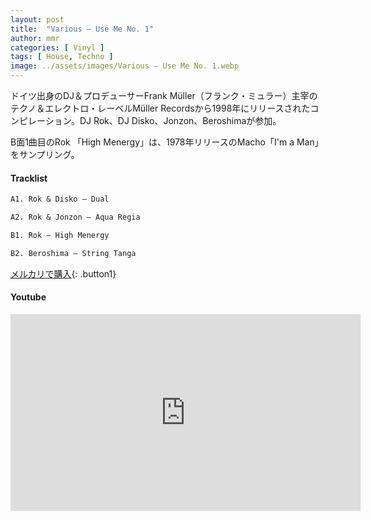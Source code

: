 ```yaml
---
layout: post
title:  "Various – Use Me No. 1"
author: mmr
categories: [ Vinyl ]
tags: [ House, Techno ]
image: ../assets/images/Various – Use Me No. 1.webp
---
```


ドイツ出身のDJ＆プロデューサーFrank Müller（フランク・ミュラー）主宰のテクノ＆エレクトロ・レーベルMüller Recordsから1998年にリリースされたコンピレーション。DJ Rok、DJ Disko、Jonzon、Beroshimaが参加。

B面1曲目のRok 「High Menergy」は、1978年リリースのMacho「I'm a Man」をサンプリング。

#### Tracklist
```md
A1. Rok & Disko – Dual

A2. Rok & Jonzon – Aqua Regia

B1. Rok – High Menergy

B2. Beroshima – String Tanga
```

[メルカリで購入](https://jp.mercari.com/item/m48896354302?afid=6142608987){: .button1}

#### Youtube
<iframe width="560" height="315" src="https://www.youtube.com/embed/ojBXEiNjF1E?si=cYeCmvJEUcwaQjNN" title="YouTube video player" frameborder="0" allow="accelerometer; autoplay; clipboard-write; encrypted-media; gyroscope; picture-in-picture; web-share" referrerpolicy="strict-origin-when-cross-origin" allowfullscreen></iframe>
